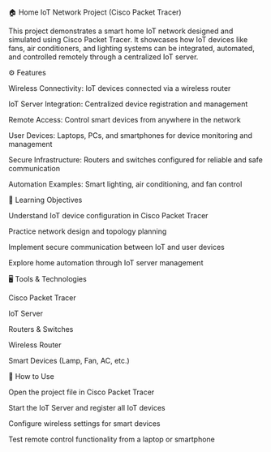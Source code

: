 🏠 Home IoT Network Project (Cisco Packet Tracer)

This project demonstrates a smart home IoT network designed and simulated using Cisco Packet Tracer.
It showcases how IoT devices like fans, air conditioners, and lighting systems can be integrated, automated, and controlled remotely through a centralized IoT server.

⚙ Features

Wireless Connectivity: IoT devices connected via a wireless router

IoT Server Integration: Centralized device registration and management

Remote Access: Control smart devices from anywhere in the network

User Devices: Laptops, PCs, and smartphones for device monitoring and management

Secure Infrastructure: Routers and switches configured for reliable and safe communication

Automation Examples: Smart lighting, air conditioning, and fan control

🧠 Learning Objectives

Understand IoT device configuration in Cisco Packet Tracer

Practice network design and topology planning

Implement secure communication between IoT and user devices

Explore home automation through IoT server management

🖥 Tools & Technologies

Cisco Packet Tracer

IoT Server

Routers & Switches

Wireless Router

Smart Devices (Lamp, Fan, AC, etc.)

🚀 How to Use

Open the project file in Cisco Packet Tracer

Start the IoT Server and register all IoT devices

Configure wireless settings for smart devices

Test remote control functionality from a laptop or smartphone

